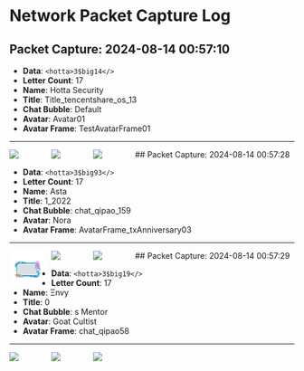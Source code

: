 # Network Packet Capture Log

## Packet Capture: 2024-08-14 00:57:10

- **Data**: `<hotta>3$big14</>`
- **Letter Count**: 17
- **Name**: Hotta Security
- **Title**: Title_tencentshare_os_13
- **Chat Bubble**: Default
- **Avatar**: Avatar01
- **Avatar Frame**: TestAvatarFrame01
---
<img align='left' width='64px' src='https://github.com/JMJAJ/TOFTools/blob/icons/qipao/icon_ult.png' style='padding-right:10px;' />
<img align='left' width='64px' src='https://github.com/JMJAJ/TOFTools/blob/icons/Avatar/Avatar01.png' style='padding-right:10px;' />
<img align='left' width='64px' src='https://github.com/JMJAJ/TOFTools/blob/icons/AvatarFrame/TestAvatarFrame01.png' style='padding-right:10px;' />
## Packet Capture: 2024-08-14 00:57:28

- **Data**: `<hotta>3$big93</>`
- **Letter Count**: 17
- **Name**:  Asta 
- **Title**: 1_2022
- **Chat Bubble**: chat_qipao_159
- **Avatar**: Nora
- **Avatar Frame**: AvatarFrame_txAnniversary03
---
<img align='left' width='64px' src='https://github.com/JMJAJ/TOFTools/blob/icons/qipao/icon_qipao_159.png' style='padding-right:10px;' />
<img align='left' width='64px' src='https://github.com/JMJAJ/TOFTools/blob/icons/Avatar/Nora.png' style='padding-right:10px;' />
<img align='left' width='64px' src='https://github.com/JMJAJ/TOFTools/blob/icons/AvatarFrame/AvatarFrame_txAnniversary03.png' style='padding-right:10px;' />
## Packet Capture: 2024-08-14 00:57:29

- **Data**: `<hotta>3$big19</>`
- **Letter Count**: 17
- **Name**: Ξnvy
- **Title**: 0
- **Chat Bubble**: s Mentor
- **Avatar**: Goat Cultist
- **Avatar Frame**: chat_qipao58
---
<img align='left' width='64px' src='https://github.com/JMJAJ/TOFTools/blob/icons/qipao/icon_ntor.png' style='padding-right:10px;' />
<img align='left' width='64px' src='https://github.com/JMJAJ/TOFTools/blob/icons/Avatar/Goat Cultist.png' style='padding-right:10px;' />
<img align='left' width='64px' src='https://github.com/JMJAJ/TOFTools/blob/icons/AvatarFrame/chat_qipao58.png' style='padding-right:10px;' />
